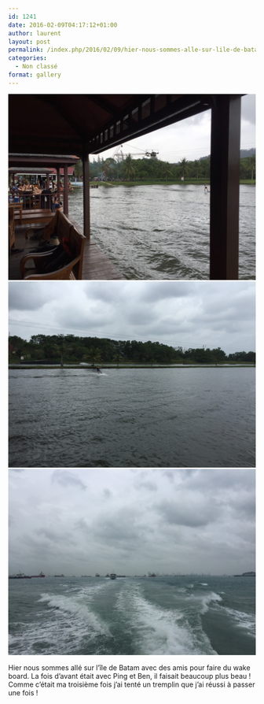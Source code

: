 ```yaml
---
id: 1241
date: 2016-02-09T04:17:12+01:00
author: laurent
layout: post
permalink: /index.php/2016/02/09/hier-nous-sommes-alle-sur-lile-de-batam-avec-des/
categories:
  - Non classé
format: gallery
---
```

<img src="/images/2016/02/tumblr_o29il1N07f1uuvt0bo1_1280.jpg" />
<img src="/images/2016/02/tumblr_o29il1N07f1uuvt0bo2_1280.jpg" />
<img src="/images/2016/02/tumblr_o29il1N07f1uuvt0bo3_1280.jpg" />

Hier nous sommes allé sur l&rsquo;île de Batam avec des amis pour faire du wake board. La fois d&rsquo;avant était avec Ping et Ben, il faisait beaucoup plus beau ! Comme c&rsquo;était ma troisième fois j&rsquo;ai tenté un tremplin que j&rsquo;ai réussi à passer une fois !